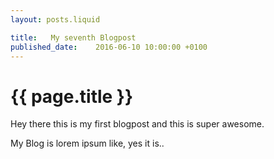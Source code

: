 ```yaml
---
layout: posts.liquid

title:   My seventh Blogpost
published_date:    2016-06-10 10:00:00 +0100
---
```

# {{ page.title }}

Hey there this is my first blogpost and this is super awesome.

My Blog is lorem ipsum like, yes it is..
